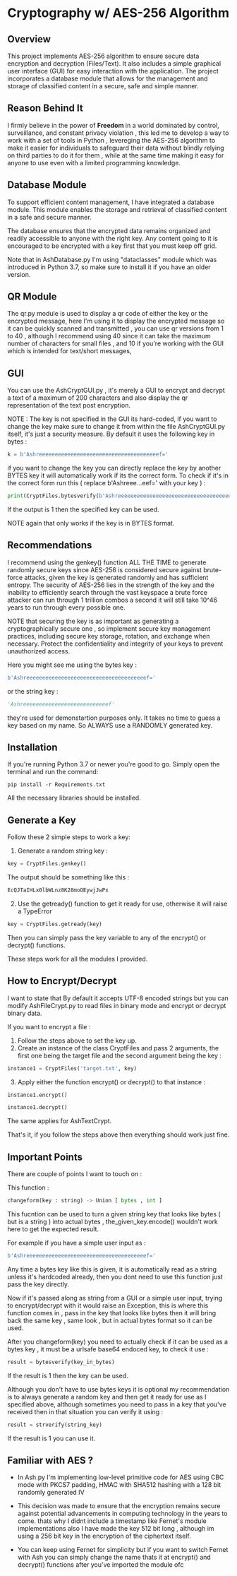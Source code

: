 # Cryptography w/ AES-256 Algorithm
## Overview
This project implements AES-256 algorithm to ensure secure data encryption and decryption (Files/Text). It also includes a simple graphical user interface (GUI) for easy interaction with the application. The project incorporates a database module that allows for the management and storage of classified content in a secure, safe and simple manner.

## Reason Behind It

I firmly believe in the power of **Freedom** in a world dominated by control, surveillance, and constant privacy violation , this led me to develop a way to work with a set of tools in Python , levereging the AES-256 algorithm  to make it easier for individuals to safeguard their data without blindly relying on third parties to do it for them , while at the same time making it easy for anyone to use even with a limited programming knowledge.

## Database Module
To support efficient content management, I have integrated a database module. This module enables the storage and retrieval of classified content in a safe and secure manner. 

The database ensures that the encrypted data remains organized and readily accessible to anyone with the right key.
Any content going to it is encouraged to be encrypted with a key first that you must keep off grid.

Note that in AshDatabase.py I'm using "dataclasses" module which was introduced in Python 3.7, so make sure to install it if you have an older version.



## QR Module
The qr.py module is used to display a qr code of either the key or the encrypted message, here I'm using it to display the encrypted message so it 
can be quickly scanned and transmitted , you can use qr versions from 1 to 40 , although I recommend using 40 since it can take the maximum number 
of characters for small files , and 10 if you're working with the GUI which is intended for text/short messages,


## GUI
You can use the AshCryptGUI.py , it's merely a GUI to encrypt and decrypt a text of a maximum of 200 characters and also display the qr representation 
of the text post encryption.

NOTE : 
The key is not specified in the GUI its hard-coded, if you want to change the key make sure to change it from within the file AshCryptGUI.py itself,
it's just a security measure. 
By default it uses the following key in bytes : 
```python
k = b'Ashreeeeeeeeeeeeeeeeeeeeeeeeeeeeeeeeeeeeeef='
```
if you want to change the key you can directly replace the key by another BYTES key it will automatically work if its the correct form.
To check if it's in the correct form run this ( replace b'Ashreee...eef=' with your key ) : 
```python
print(CryptFiles.bytesverify(b'Ashreeeeeeeeeeeeeeeeeeeeeeeeeeeeeeeeeeeeeef='))
```
If the output is 1 then the specified key can be used.

NOTE again that only works if the key is in BYTES format.

## Recommendations

I recommend using the genkey() function ALL THE TIME to generate randomly secure keys since AES-256 is considered secure against brute-force attacks, given the key is generated randomly and has sufficient entropy. The security of AES-256 lies in the strength of the key and the inability to efficiently search through the vast keyspace a brute force attacker can run through 1 trillion combos a second it will still take 10^46 years to run through every possible one.


NOTE that securing the key is as important as generating a cryptographically secure one , so 
implement secure key management practices, including secure key storage, rotation, and exchange when necessary. Protect the confidentiality and integrity of your keys to prevent unauthorized access.

Here you might see me using the bytes key : 
```python
b'Ashreeeeeeeeeeeeeeeeeeeeeeeeeeeeeeeeeeeeeef='
```
or the string key : 
```python
'Ashreeeeeeeeeeeeeeeeeeeeeeeeeeef' 
```
they're used for demonstartion purposes only. 
It takes no time to guess a key based on my name. So ALWAYS use a RANDOMLY generated key.  

## Installation

If you're running Python 3.7 or newer you're good to go. 
Simply open the terminal and run the command:

```shell
pip install -r Requirements.txt
```

All the necessary libraries should be installed.
## Generate a Key 

Follow these 2 simple steps to work a key: 
1) Generate a random string key : 
```python
key = CryptFiles.genkey()
```
The output should be something like this : 
```python
EcQJTaIHLx0lbWLnz8K28moOEywjJwPx
```
2) Use the getready() function to get it ready for use, otherwise it will raise a TypeError
```python
key = CryptFiles.getready(key)
```
Then you can simply pass the key variable to any of the encrypt() or decrypt() functions.

These steps work for all the modules I provided.

## How to Encrypt/Decrypt

I want to state that By default it accepts UTF-8 encoded strings but you can modify AshFileCrypt.py to read files in binary mode and encrypt or decrypt binary data.

If you want to encrypt a file : 
1) Follow the steps above to set the key up.
2) Create an instance of the class CryptFiles and pass 2 arguments, the first one being the target file and the second argument being the key : 
```python
instance1 = CryptFiles('target.txt', key)
```
3) Apply either the function encrypt() or decrypt() to that instance :
```python
instance1.encrypt()
```
```python
instance1.decrypt()
```

The same applies for AshTextCrypt.

That's it, if you follow the steps above then everything should work just fine. 

## Important Points

There are couple of points I want to touch on : 

This function : 
```python
changeform(key : string) -> Union [ bytes , int ]
```
This fucntion can be used to turn a given string key that looks like bytes ( but is a string ) into actual bytes , the_given_key.encode() wouldn't work here to get the expected result.

For example if you have a simple user input as  : 
```python
b'Ashreeeeeeeeeeeeeeeeeeeeeeeeeeeeeeeeeeeeeef='
```
Any time a bytes key like this is given, it is automatically read as a string unless it's hardcoded already, then you dont need to use this function just pass the key directly.

Now if it's passed along as string from a GUI or a simple user input, trying to encrypt/decrypt with it would raise an Exception, this is where this function comes in , pass in the key that looks like bytes then it will bring back the same key , same look , but in actual bytes format so it can be used.

After you changeform(key) you need to actually check if it can be used as a bytes key , it must be a urlsafe base64 endoced key, to check it use  : 
```python
result = bytesverify(key_in_bytes)
```
If the result is 1 then the key can be used.

Although you don't have to use bytes keys it is optional my recommendation is to always generate a random key and then get it ready for use as I specified above, 
although sometimes you need to pass in a key that you've received then in that situation you can verify it using : 
```python
result = strverify(string_key)
```
If the result is 1 you can use it.

## Familiar with AES ?

- In Ash.py I'm implementing low-level primitive code for AES using CBC mode with PKCS7 padding, HMAC with SHA512 hashing with a 128 bit randomly generated IV

- This decision was made to ensure that the encryption remains secure against potential advancements in computing technology in the years to come. thats why I didnt include a timestamp like Fernet's module implementations also I have made the key 512 bit long , although im using a 256 bit key in the encryption of the ciphertext itself.

-  You can keep using Fernet for simplicity but if you want to switch Fernet with Ash you can simply change the name thats it at encrypt() and decrypt() functions after you've imported the module ofc  

